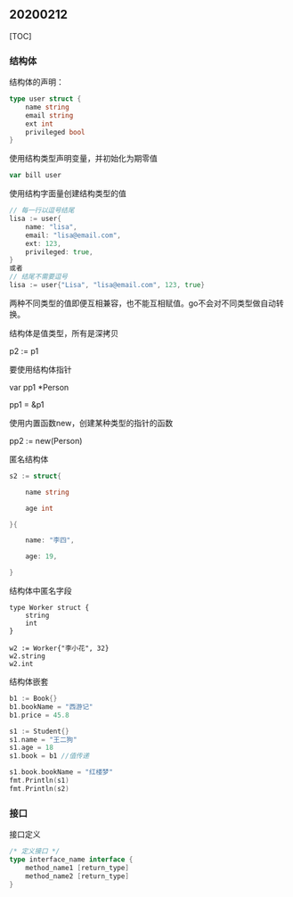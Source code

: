 ## 20200212

[TOC]

### 结构体

结构体的声明：

```go
type user struct {
    name string
    email string
    ext int
    privileged bool
}
```

使用结构类型声明变量，并初始化为期零值

```go
var bill user
```

使用结构字面量创建结构类型的值

```go
// 每一行以逗号结尾
lisa := user{
    name: "lisa",
    email: "lisa@email.com",
    ext: 123,
    privileged: true,
}
或者
// 结尾不需要逗号
lisa := user{"Lisa", "lisa@email.com", 123, true}

```

两种不同类型的值即便互相兼容，也不能互相赋值。go不会对不同类型做自动转换。

结构体是值类型，所有是深拷贝

p2 := p1

要使用结构体指针

var pp1 *Person

pp1 = &p1

使用内置函数new，创建某种类型的指针的函数

pp2 := new(Person)



匿名结构体

```go
s2 := struct{

	name string

	age int 

}{

	name: "李四",

	age: 19,

}
```

结构体中匿名字段

```
type Worker struct {
    string
    int
}

w2 := Worker{"李小花", 32}
w2.string
w2.int
```

结构体嵌套

```go
b1 := Book{}
b1.bookName = "西游记"
b1.price = 45.8

s1 := Student{}
s1.name = "王二狗"
s1.age = 18
s1.book = b1 //值传递

s1.book.bookName = "红楼梦"
fmt.Println(s1)
fmt.Println(s2)
```



### 接口

接口定义

```go
/* 定义接口 */
type interface_name interface {
    method_name1 [return_type]
    method_name2 [return_type]
}
```

